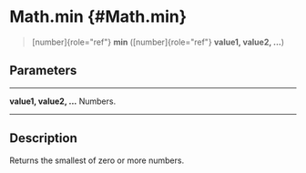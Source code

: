 Math.min {#Math.min}
========

> [number]{role="ref"} **min** ([number]{role="ref"} **value1, value2,
> \...**)

Parameters
----------

  ------------------------- ----------
  **value1, value2, \...**  Numbers.
  ------------------------- ----------

Description
-----------

Returns the smallest of zero or more numbers.
